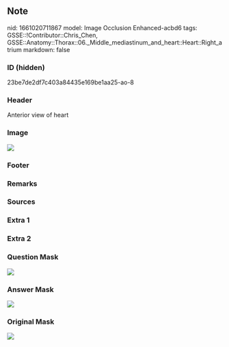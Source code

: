 ## Note
nid: 1661020711867
model: Image Occlusion Enhanced-acbd6
tags: GSSE::!Contributor::Chris_Chen, GSSE::Anatomy::Thorax::06._Middle_mediastinum_and_heart::Heart::Right_atrium
markdown: false

### ID (hidden)
23be7de2df7c403a84435e169be1aa25-ao-8

### Header
Anterior view of heart

### Image
<img src="tmpkn95it25.png">

### Footer


### Remarks


### Sources


### Extra 1


### Extra 2


### Question Mask
<img src="23be7de2df7c403a84435e169be1aa25-ao-8-Q.svg">

### Answer Mask
<img src="23be7de2df7c403a84435e169be1aa25-ao-8-A.svg">

### Original Mask
<img src="23be7de2df7c403a84435e169be1aa25-ao-O.svg">
